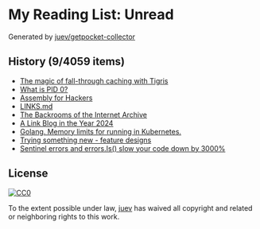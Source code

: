 # My Reading List: Unread

Generated by [juev/getpocket-collector](https://github.com/juev/getpocket-collector)

## History (9/4059 items)

- [The magic of fall-through caching with Tigris](https://xeiaso.net//talks/2024/azurda/)
- [What is PID 0?](https://blog.dave.tf/post/linux-pid0/)
- [Assembly for Hackers](https://redteamrecipe.com/assembly-for-hackers)
- [LINKS.md](https://github.com/xairy/usb-hacking/blob/master/LINKS.md)
- [The Backrooms of the Internet Archive](https://blog.archive.org/2024/06/01/the-backrooms-of-the-internet-archive/)
- [A Link Blog in the Year 2024](https://simonwillison.net/2024/Jun/9/a-link-blog-in-the-year-2024/)
- [Golang. Memory limits for running in Kubernetes.](https://fenyuk.medium.com/golang-memory-limits-for-running-in-kubernetes-87835cfd2518)
- [Trying something new - feature designs](https://hasen.substack.com/p/trying-something-new-feature-designs)
- [Sentinel errors and errors.Is() slow your code down by 3000%](https://dolthub.com/blog/2024-05-31-benchmarking-go-error-handling/)

## License

[![CC0](https://mirrors.creativecommons.org/presskit/buttons/88x31/svg/cc-zero.svg)](https://creativecommons.org/publicdomain/zero/1.0/)

To the extent possible under law, [juev](https://github.com/juev) has waived all copyright and related or neighboring rights to this work.
